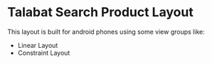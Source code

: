 # Talabat Search Product Layout

<p>
This layout is built for android phones using some view groups like: <br>
<ul>
<li>Linear Layout</li>
<li>Constraint Layout</li>
</ul>
</p>
